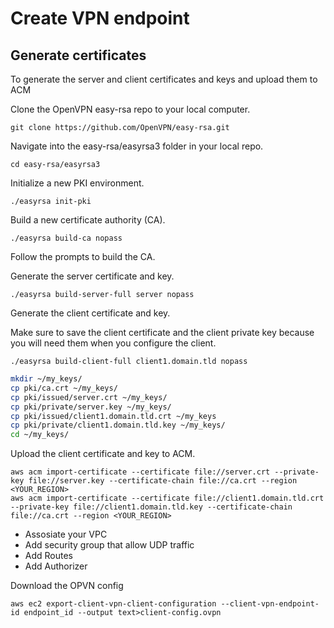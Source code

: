 # Create VPN endpoint

## Generate certificates

To generate the server and client certificates and keys and upload them to ACM

Clone the OpenVPN easy-rsa repo to your local computer.

```
git clone https://github.com/OpenVPN/easy-rsa.git
```
Navigate into the easy-rsa/easyrsa3 folder in your local repo.

```
cd easy-rsa/easyrsa3
```

Initialize a new PKI environment.

```
./easyrsa init-pki
```

Build a new certificate authority (CA).

```
./easyrsa build-ca nopass
```
Follow the prompts to build the CA.

Generate the server certificate and key.

```
./easyrsa build-server-full server nopass
```
Generate the client certificate and key.

Make sure to save the client certificate and the client private key because you will need them when you configure the client.

```
./easyrsa build-client-full client1.domain.tld nopass
```

```bash
mkdir ~/my_keys/
cp pki/ca.crt ~/my_keys/
cp pki/issued/server.crt ~/my_keys/
cp pki/private/server.key ~/my_keys/
cp pki/issued/client1.domain.tld.crt ~/my_keys
cp pki/private/client1.domain.tld.key ~/my_keys/
cd ~/my_keys/
```

Upload the client certificate and key to ACM.

```
aws acm import-certificate --certificate file://server.crt --private-key file://server.key --certificate-chain file://ca.crt --region <YOUR_REGION>
aws acm import-certificate --certificate file://client1.domain.tld.crt --private-key file://client1.domain.tld.key --certificate-chain file://ca.crt --region <YOUR_REGION>
```

- Assosiate your VPC
- Add security group that allow UDP traffic
- Add Routes
- Add Authorizer

Download the OPVN config

```
aws ec2 export-client-vpn-client-configuration --client-vpn-endpoint-id endpoint_id --output text>client-config.ovpn
```
